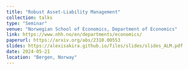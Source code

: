 ```yaml
---
title: "Robust Asset-Liability Management"
collection: talks
type: "Seminar"
venue: "Norwegian School of Economics, Department of Economics"
link: https://www.nhh.no/en/departments/economics/
paperurl: https://arxiv.org/abs/2310.00553
slides: https://alexisakira.github.io/files/slides/slides_ALM.pdf
date: 2024-05-21
location: "Bergen, Norway"
---
```

